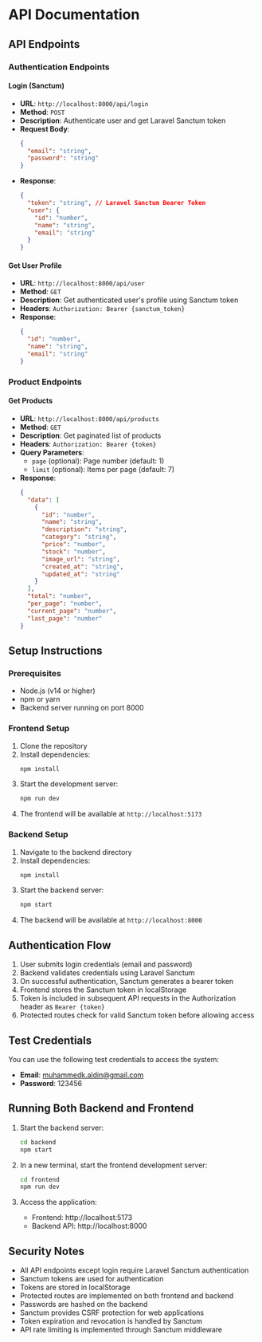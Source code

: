 # API Documentation

## API Endpoints

### Authentication Endpoints

#### Login (Sanctum)
- **URL**: `http://localhost:8000/api/login`
- **Method**: `POST`
- **Description**: Authenticate user and get Laravel Sanctum token
- **Request Body**:
  ```json
  {
    "email": "string",
    "password": "string"
  }
  ```
- **Response**:
  ```json
  {
    "token": "string", // Laravel Sanctum Bearer Token
    "user": {
      "id": "number",
      "name": "string",
      "email": "string"
    }
  }
  ```

#### Get User Profile
- **URL**: `http://localhost:8000/api/user`
- **Method**: `GET`
- **Description**: Get authenticated user's profile using Sanctum token
- **Headers**: `Authorization: Bearer {sanctum_token}`
- **Response**:
  ```json
  {
    "id": "number",
    "name": "string",
    "email": "string"
  }
  ```

### Product Endpoints

#### Get Products
- **URL**: `http://localhost:8000/api/products`
- **Method**: `GET`
- **Description**: Get paginated list of products
- **Headers**: `Authorization: Bearer {token}`
- **Query Parameters**:
  - `page` (optional): Page number (default: 1)
  - `limit` (optional): Items per page (default: 7)
- **Response**:
  ```json
  {
    "data": [
      {
        "id": "number",
        "name": "string",
        "description": "string",
        "category": "string",
        "price": "number",
        "stock": "number",
        "image_url": "string",
        "created_at": "string",
        "updated_at": "string"
      }
    ],
    "total": "number",
    "per_page": "number",
    "current_page": "number",
    "last_page": "number"
  }
  ```

## Setup Instructions

### Prerequisites
- Node.js (v14 or higher)
- npm or yarn
- Backend server running on port 8000

### Frontend Setup
1. Clone the repository
2. Install dependencies:
   ```bash
   npm install
   ```
3. Start the development server:
   ```bash
   npm run dev
   ```
4. The frontend will be available at `http://localhost:5173`

### Backend Setup
1. Navigate to the backend directory
2. Install dependencies:
   ```bash
   npm install
   ```
3. Start the backend server:
   ```bash
   npm start
   ```
4. The backend will be available at `http://localhost:8000`

## Authentication Flow

1. User submits login credentials (email and password)
2. Backend validates credentials using Laravel Sanctum
3. On successful authentication, Sanctum generates a bearer token
4. Frontend stores the Sanctum token in localStorage
5. Token is included in subsequent API requests in the Authorization header as `Bearer {token}`
6. Protected routes check for valid Sanctum token before allowing access

## Test Credentials

You can use the following test credentials to access the system:

- **Email**: muhammedk.aldin@gmail.com
- **Password**: 123456

## Running Both Backend and Frontend

1. Start the backend server:
   ```bash
   cd backend
   npm start
   ```

2. In a new terminal, start the frontend development server:
   ```bash
   cd frontend
   npm run dev
   ```

3. Access the application:
   - Frontend: http://localhost:5173
   - Backend API: http://localhost:8000

## Security Notes

- All API endpoints except login require Laravel Sanctum authentication
- Sanctum tokens are used for authentication
- Tokens are stored in localStorage
- Protected routes are implemented on both frontend and backend
- Passwords are hashed on the backend
- Sanctum provides CSRF protection for web applications
- Token expiration and revocation is handled by Sanctum
- API rate limiting is implemented through Sanctum middleware